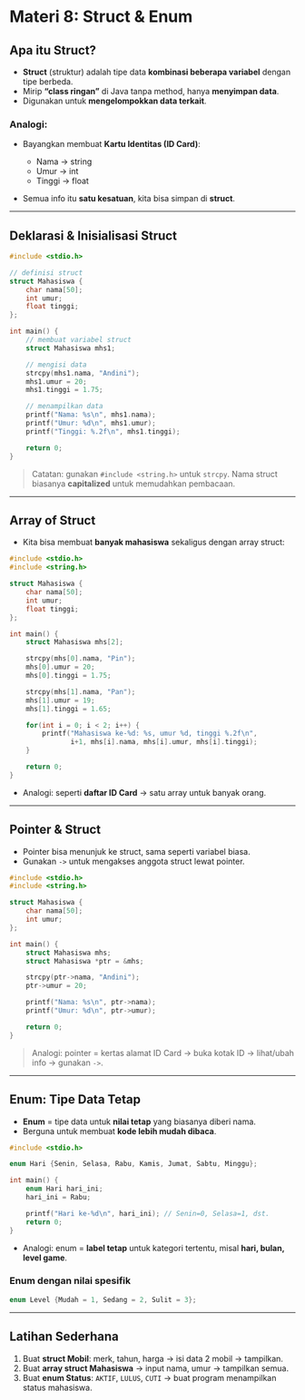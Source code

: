 # Materi 8: Struct & Enum

## Apa itu Struct?

* **Struct** (struktur) adalah tipe data **kombinasi beberapa variabel** dengan tipe berbeda.
* Mirip **“class ringan”** di Java tanpa method, hanya **menyimpan data**.
* Digunakan untuk **mengelompokkan data terkait**.

### Analogi:

* Bayangkan membuat **Kartu Identitas (ID Card)**:

  * Nama → string
  * Umur → int
  * Tinggi → float
* Semua info itu **satu kesatuan**, kita bisa simpan di **struct**.

---

## Deklarasi & Inisialisasi Struct

```c
#include <stdio.h>

// definisi struct
struct Mahasiswa {
    char nama[50];
    int umur;
    float tinggi;
};

int main() {
    // membuat variabel struct
    struct Mahasiswa mhs1;

    // mengisi data
    strcpy(mhs1.nama, "Andini");
    mhs1.umur = 20;
    mhs1.tinggi = 1.75;

    // menampilkan data
    printf("Nama: %s\n", mhs1.nama);
    printf("Umur: %d\n", mhs1.umur);
    printf("Tinggi: %.2f\n", mhs1.tinggi);

    return 0;
}
```

> Catatan: gunakan `#include <string.h>` untuk `strcpy`.
> Nama struct biasanya **capitalized** untuk memudahkan pembacaan.

---

## Array of Struct

* Kita bisa membuat **banyak mahasiswa** sekaligus dengan array struct:

```c
#include <stdio.h>
#include <string.h>

struct Mahasiswa {
    char nama[50];
    int umur;
    float tinggi;
};

int main() {
    struct Mahasiswa mhs[2];

    strcpy(mhs[0].nama, "Pin");
    mhs[0].umur = 20;
    mhs[0].tinggi = 1.75;

    strcpy(mhs[1].nama, "Pan");
    mhs[1].umur = 19;
    mhs[1].tinggi = 1.65;

    for(int i = 0; i < 2; i++) {
        printf("Mahasiswa ke-%d: %s, umur %d, tinggi %.2f\n",
               i+1, mhs[i].nama, mhs[i].umur, mhs[i].tinggi);
    }

    return 0;
}
```

* Analogi: seperti **daftar ID Card** → satu array untuk banyak orang.

---

## Pointer & Struct

* Pointer bisa menunjuk ke struct, sama seperti variabel biasa.
* Gunakan `->` untuk mengakses anggota struct lewat pointer.

```c
#include <stdio.h>
#include <string.h>

struct Mahasiswa {
    char nama[50];
    int umur;
};

int main() {
    struct Mahasiswa mhs;
    struct Mahasiswa *ptr = &mhs;

    strcpy(ptr->nama, "Andini");
    ptr->umur = 20;

    printf("Nama: %s\n", ptr->nama);
    printf("Umur: %d\n", ptr->umur);

    return 0;
}
```

> Analogi: pointer = kertas alamat ID Card → buka kotak ID → lihat/ubah info → gunakan `->`.

---

## Enum: Tipe Data Tetap

* **Enum** = tipe data untuk **nilai tetap** yang biasanya diberi nama.
* Berguna untuk membuat **kode lebih mudah dibaca**.

```c
#include <stdio.h>

enum Hari {Senin, Selasa, Rabu, Kamis, Jumat, Sabtu, Minggu};

int main() {
    enum Hari hari_ini;
    hari_ini = Rabu;

    printf("Hari ke-%d\n", hari_ini); // Senin=0, Selasa=1, dst.
    return 0;
}
```

* Analogi: enum = **label tetap** untuk kategori tertentu, misal **hari, bulan, level game**.

### Enum dengan nilai spesifik

```c
enum Level {Mudah = 1, Sedang = 2, Sulit = 3};
```

---

## Latihan Sederhana

1. Buat **struct Mobil**: merk, tahun, harga → isi data 2 mobil → tampilkan.
2. Buat **array struct Mahasiswa** → input nama, umur → tampilkan semua.
3. Buat **enum Status**: `AKTIF`, `LULUS`, `CUTI` → buat program menampilkan status mahasiswa.
